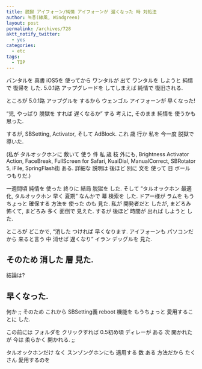 ```yaml
---
title: 脱獄 アイフォーン/純情 アイフォーンが 遅くなった 時 対処法
author: 녹풍(綠風, Windgreen)
layout: post
permalink: /archives/728
aktt_notify_twitter:
  - yes
categories:
  - etc
tags:
  - TIP
---
```

バンタルを 真書 iOS5を 使ってから ワンタルが 出て ワンタルを しようと 純情で 復帰を した. 5.0.1路 アップグレードを してしまえば 純情で 復旧される.

ところが 5.0.1路 アップグルを するから ウェンゴル アイフォーンが 早くなった!

&#8220;児, やっぱり 脱獄を すれば 遅くなるか&#8221; する 考えに, そのまま 純情を 使うかも 思った.

するが, SBSetting, Activator, そして AdBlock. これ 歳 行か 私を 今一度 脱獄で 導いた.

(私が タルオックホンに 敷いて 使う 件 私 歳 枝 外にも, Brightness Activator Action, FaceBreak, FullScreen for Safari, KuaiDial, ManualCorrect, SBRotator 5, iFile, SpringFlash街 ある. 詳細な 説明は 後ほど 別に 文を 使って 日 ボール つもりだ.)

一週間頃 純情を 使った 終りに 結局 脱獄を した. そして &#8220;タルオックホン 最適化, タルオックホン 早く 夏期&#8221; なんかで 幕 検索を した. ドアー様が ラムを もうちょっと 確保する 方法を 使った のも 見た. 私が 開発者だと したが, まどろみ 怖くて, まどろみ 多く 面倒で 見えた. するが 後ほど 時間が 出れば しようと した.

ところが どこかで, &#8220;消した つければ 早くなります. アイフォーンも パソコンだから 来ると言う 中 消せば 遅くなり&#8221; イラン デッグルを 見た.

## そのため 消した 層 見た.

結論は?

## 早くなった.

何か ;; そのため これから SBSetting義 reboot 機能を もうちょっと 愛用することに した.

この前には フォルダを クリックすれば 0.5初め頃 ディレーが ある 次 開かれたが 今は 柔らかく 開かれる. ;;

タルオックホンだけ なく スンゾングホンにも 適用する 数 ある 方法だから たくさん 愛用するのを
